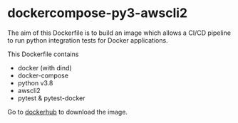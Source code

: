 # dockercompose-py3-awscli2

The aim of this Dockerfile is to build an image which allows a CI/CD pipeline to run python integration tests for Docker applications.

This Dockerfile contains 
 - docker (with dind)
 - docker-compose
 - python v3.8
 - awscli2
 - pytest & pytest-docker

Go to [dockerhub](https://hub.docker.com/repository/docker/sassy19a/dockercompose-py3-awscli2/) to download the image.
